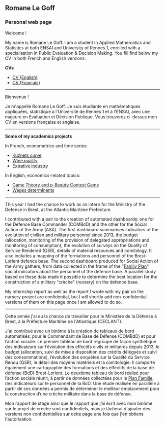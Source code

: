 ## Romane Le Goff
### Personal web page

Welcome ! 

My name is Romane Le Goff. I am a student in Applied Mathematics and Statistics at both ENSAI and University of Rennes 1, enrolled with a specialisation in Public Evaluation & Decision Making. You fill find below my CV in both French and English versions.

**CVs**

* [CV (English)](/CV_Romane_Le-Goff_English.pdf)
* [CV (Français)](/CV_Romane_Le-Goff.pdf)

******

Bienvenue ! 

Je m'appelle Romane Le Goff. Je suis étudiante en mathématiques appliquées, statistique à l'Université de Rennes 1 et à l'ENSAI, avec une majeure en Evaluation et Décision Publique. Vous trouverez ci-dessus mon CV en versions française et anglaise.

******

**Some of my academics projects**

In French, econometrics and time series:
* [Kuznets curve](/Kuznets.pdf) 
* [Wine quality](/Anoumantou_Le-Goff_Souquière.html) 
* [Extrative industry](/Memoire.pdf) 

In English, economics-related topics:
* [Game Theory and p-Beauty Contest Game](/p-beauty-contest-cw.pdf) 
* [Wages determinants](/ECN2005_CROSS_SECTION_CW.pdf) 

******

This year I had the chance to work as an intern for the Ministry of the Defense in Brest, at the Atlantic Maritime Prefecture. 

I contributed with a pair to the creation of automated dashboards: one for the Defence Base Commander (COMBdD) and the other for the Social Action of the Army (ASA). The first dashboard summarises indicators of the evolution of civilian and military personnel since 2013, the budget (allocation, monitoring of the provision of delegated appropriations and monitoring of consumption), the evolution of surveys on the Quality of Service Rendered (QSR), details of material resources and comitology. It also includes a mapping of the formations and personnel of the Brest-Lorient defence base.
The second dashboard produced for Social Action of the Army gathers, from data collected in the frame of the "[Family Plan](https://www.defense.gouv.fr/english/familles/votre-espace/plan-d-accompagnement-des-familles/les-mesures-du-plan-famille)", social indicators about the personnel of the defence base. A parallel study based on these data made it possible to determine the best location for the construction of a military "crèche" (nursery) on the defence base.

My internship report as well as the report I wrote with my pair on the nursery project are confidential, but I will shortly add non-confidential versions of them on this page once I am allowed to do so.

******

Cette année j'ai eu la chance de travailler pour le Ministère de la Défense à Brest, à la Préfecture Maritime de l'Atlantique (CECLANT).

J'ai contribué avec un binôme à la création de tableaux de bord automatisés: pour le Commandant de Base de Défense (COMBdD) et pour l’action sociale. Le premier tableau de bord regroupe de façon synthétique des indicateurs sur l’évolution des effectifs civils et militaires depuis 2013, le budget (allocation, suivi de mise à disposition des crédits délégués et suivi des consommations), l’évolution des enquêtes sur la Qualité du Service Rendu (QSR), le détail des moyens matériels et la comitologie. Il comporte également une cartographie des formations et des effectifs de la base de défense (BdD) Brest-Lorient.
Le deuxième tableau de bord réalisé pour l’action sociale réunit, à partir de données collectées pour le [Plan Famille](https://www.defense.gouv.fr/english/familles/votre-espace/plan-d-accompagnement-des-familles/les-mesures-du-plan-famille), des indicateurs sur le personnel de la BdD. Une étude réalisée en parallèle à partir de ces données a permis de déterminer le meilleur emplacement pour la construction d’une crèche militaire dans la base de défense.

Mon rapport de stage ainsi que le rapport que j’ai écrit avec mon binôme sur le projet de crèche sont confidentiels, mais je tâcherai d'ajouter des versions non confidentielles sur cette page une fois que j'en obtiens l'autorisation.
